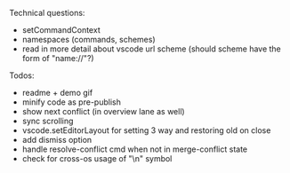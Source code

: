 Technical questions:

- setCommandContext
- namespaces (commands, schemes)
- read in more detail about vscode url scheme (should scheme have the form of "name://"?)

Todos:

- readme + demo gif
- minify code as pre-publish
- show next conflict (in overview lane as well)
- sync scrolling
- vscode.setEditorLayout for setting 3 way and restoring old on close
- add dismiss option
- handle resolve-conflict cmd when not in merge-conflict state
- check for cross-os usage of "\n" symbol
